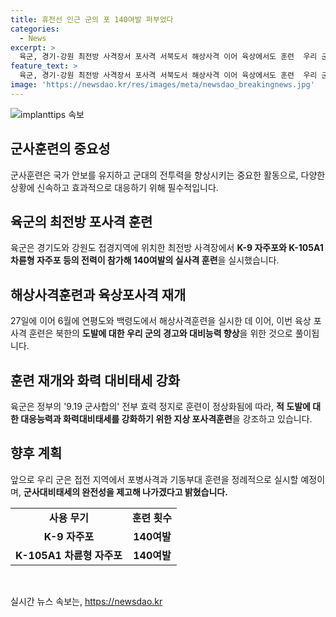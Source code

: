 ```yaml
---
title: 휴전선 인근 군의 포 140여발 퍼부었다
categories:
  - News
excerpt: >
  육군, 경기·강원 최전방 사격장서 포사격 서북도서 해상사격 이어 육상에서도 훈련  우리 군의 최전방 사격 훈련이 재개되며 북한의 도발에 대한 경고장이 날아들었다. 이번 훈련은 북한의 탄도미사일 발사에 대응하여 지난 2018년 이후 처음으로 MDL 인근에서 실시된 것으로 전해졌다. 최근 북한의 도발에 대응하여 육상과 해상에서의 포사격 훈련이 이뤄졌으며, 이에 대한 군의 대응능력과 화력대비태세를 강화하기 위한 계획이 밝혀졌다. 상세한 사격 일정과 기동훈련이 이어지며, 군의 실전적인 교육·훈련을 위한 여건이 마련됐다는 발언도 나왔다.
feature_text: >
  육군, 경기·강원 최전방 사격장서 포사격 서북도서 해상사격 이어 육상에서도 훈련  우리 군의 최전방 사격 훈련이 재개되며 북한의 도발에 대한 경고장이 날아들었다. 이번 훈련은 북한의 탄도미사일 발사에 대응하여 지난 2018년 이후 처음으로 MDL 인근에서 실시된 것으로 전해졌다. 최근 북한의 도발에 대응하여 육상과 해상에서의 포사격 훈련이 이뤄졌으며, 이에 대한 군의 대응능력과 화력대비태세를 강화하기 위한 계획이 밝혀졌다. 상세한 사격 일정과 기동훈련이 이어지며, 군의 실전적인 교육·훈련을 위한 여건이 마련됐다는 발언도 나왔다.
image: 'https://newsdao.kr/res/images/meta/newsdao_breakingnews.jpg'
---
```


<p><img src="https://newsdao.kr/res/images/meta/newsdao_breakingnews.jpg" alt="implanttips 속보" /></p>

<h2 data-ke-size="size26">군사훈련의 중요성</h2>

<p data-ke-size="size16">군사훈련은 국가 안보를 유지하고 군대의 전투력을 향상시키는 중요한 활동으로, 다양한 상황에 신속하고 효과적으로 대응하기 위해 필수적입니다.</p>

<h2 data-ke-size="size26">육군의 최전방 포사격 훈련</h2>

<p data-ke-size="size16">육군은 경기도와 강원도 접경지역에 위치한 최전방 사격장에서 <b>K-9 자주포와 K-105A1 차륜형 자주포 등의 전력이 참가해 140여발의 실사격 훈련</b>을 실시했습니다.</p>

<h2 data-ke-size="size26">해상사격훈련과 육상포사격 재개</h2>

<p data-ke-size="size16">27일에 이어 6월에 연평도와 백령도에서 해상사격훈련을 실시한 데 이어, 이번 육상 포사격 훈련은 북한의 <b>도발에 대한 우리 군의 경고와 대비능력 향상</b>을 위한 것으로 풀이됩니다.</p>

<h2 data-ke-size="size26">훈련 재개와 화력 대비태세 강화</h2>

<p data-ke-size="size16">육군은 정부의 '9.19 군사합의' 전부 효력 정지로 훈련이 정상화됨에 따라, <b>적 도발에 대한 대응능력과 화력대비태세를 강화하기 위한 지상 포사격훈련</b>을 강조하고 있습니다.</p>

<h2 data-ke-size="size26">향후 계획</h2>

<p data-ke-size="size16">앞으로 우리 군은 접전 지역에서 포병사격과 기동부대 훈련을 정례적으로 실시할 예정이며, <b>군사대비태세의 완전성을 제고해 나가겠다고 밝혔습니다.</b></p>

<table>
    <tr>
        <td style="text-align: center; height: 17px;"><b>사용 무기</b></td>
        <td style="text-align: center; height: 17px;"><b>훈련 횟수</b></td>
    </tr>
    <tr>
        <td style="text-align: center; height: 17px;"><b>K-9 자주포</b></td>
        <td style="text-align: center; height: 17px;"><b>140여발</b></td>
    </tr>
    <tr>
        <td style="text-align: center; height: 17px;"><b>K-105A1 차륜형 자주포</b></td>
        <td style="text-align: center; height: 17px;"><b>140여발</b></td>
    </tr>
</table>

<p data-ke-size="size16">&nbsp;</p>
실시간 뉴스 속보는, <a href="https://newsdao.kr" rel="dofollow">https://newsdao.kr</a>


